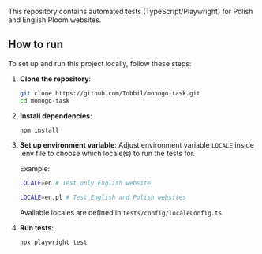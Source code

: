 This repository contains automated tests (TypeScript/Playwright) for Polish and English Ploom websites.

## How to run

To set up and run this project locally, follow these steps:

1. **Clone the repository**:
   ```bash
   git clone https://github.com/Tobbil/monogo-task.git
   cd monogo-task
   ```
2. **Install dependencies**:
   ```bash
   npm install
   ```
3. **Set up environment variable**:
   Adjust environment variable `LOCALE` inside .env file to choose which locale(s) to run the tests for.

   Example:
   ```bash
   LOCALE=en # Test only English website
   ```
   ```bash
   LOCALE=en,pl # Test English and Polish websites
   ```

   Available locales are defined in `tests/config/localeConfig.ts`
   
5. **Run tests**:
   ```bash
   npx playwright test
   ```
   
